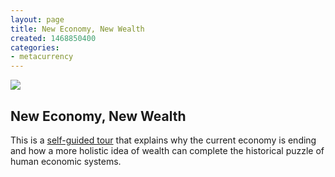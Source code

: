 ```yaml
---
layout: page
title: New Economy, New Wealth
created: 1468850400
categories:
- metacurrency
---
```


![](/images/2019/09/Screen-Shot-2016-07-31-at-9.38.58-PM.png)

## New Economy, New Wealth

This is a [self-guided tour](https://prezi.com/xmzld_-wayho/new-economy-new-wealth/#) that explains why the current economy is ending and how a more holistic idea of wealth can complete the historical puzzle of human economic systems.
